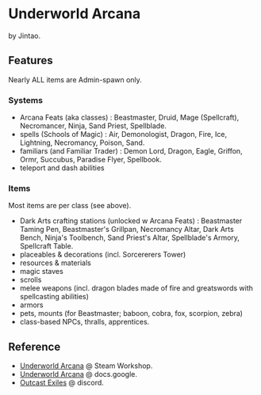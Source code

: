 # Underworld Arcana

by Jintao.

## Features

Nearly ALL items are Admin-spawn only.

### Systems

- Arcana Feats (aka classes) : Beastmaster, Druid, Mage (Spellcraft), Necromancer, Ninja, Sand Priest, Spellblade.
- spells (Schools of Magic) : Air, Demonologist, Dragon, Fire, Ice, Lightning, Necromancy, Poison, Sand.
- familiars (and Familiar Trader) : Demon Lord, Dragon, Eagle, Griffon, Ormr, Succubus, Paradise Flyer, Spellbook.
- teleport and dash abilities

### Items

Most items are per class (see above).

- Dark Arts crafting stations (unlocked w Arcana Feats) :
Beastmaster Taming Pen, Beastmaster's Grillpan, Necromancy Altar, Dark Arts Bench, Ninja's Toolbench, Sand Priest's Altar, Spellblade's Armory, Spellcraft Table.
- placeables & decorations (incl. Sorcererers Tower)
- resources & materials
- magic staves
- scrolls
- melee weapons (incl. dragon blades made of fire and greatswords with spellcasting abilities)
- armors
- pets, mounts (for Beastmaster; baboon, cobra, fox, scorpion, zebra)
- class-based NPCs, thralls, apprentices.

## Reference

- [Underworld Arcana](https://steamcommunity.com/sharedfiles/filedetails/?id=2948618393) @ Steam Workshop.
- [Underworld Arcana](https://docs.google.com/spreadsheets/d/1Ss-q-0iB5soTGJivmBFaJdKO4juXd33Py_xLFdTyUQg/edit?gid=250066387#gid=250066387) @ docs.google.
- [Outcast Exiles](https://discord.gg/SWYQ8TtdxF) @ discord.
